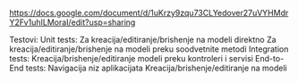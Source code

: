 https://docs.google.com/document/d/1uKrzy9zqu73CLYedover27uVYHMdrY2Fv1uhILMoraI/edit?usp=sharing

Testovi:
Unit tests:
Za kreacija/editiranje/brishenje na modeli direktno
Za kreacija/editiranje/brishenje na modeli preku soodvetnite metodi
Integration tests:
Kreacija/brishenje/editiranje modeli preku kontroleri i servisi
End-to-End tests:
Navigacija niz aplikacijata
Kreacija/brishenje/editiranje na modeli
